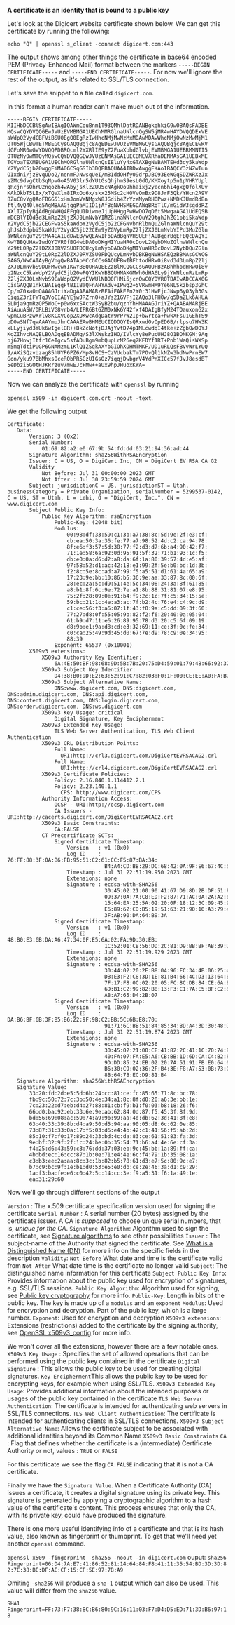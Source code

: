 **A certificate is an identity that is bound to a public key**

Let's look at the Digicert website certificate shown below. We can get this certificate by running the following:

`echo "Q" | openssl s_client -connect digicert.com:443`

The output shows among other things the certificate in base64 encoded PEM (Privacy-Enhanced Mail) format between the markers
`-----BEGIN CERTIFICATE-----` and `-----END CERTIFICATE-----`.  For now we'll ignore the rest of the output, as it's related to SSL/TLS connection.

Let's save the snippet to a file called `digicert.com`.

In this format a human reader can't make much out of the information.
```
-----BEGIN CERTIFICATE-----
MIIHbDCCBlSgAwIBAgIQAWmCouBnm1T93QMhlDatRDANBgkqhkiG9w0BAQsFADBE
MQswCQYDVQQGEwJVUzEVMBMGA1UEChMMRGlnaUNlcnQgSW5jMR4wHAYDVQQDExVE
aWdpQ2VydCBFViBSU0EgQ0EgRzIwHhcNMjMwNzMxMDAwMDAwWhcNMjQwNzMwMjM1
OTU5WjCBwTETMBEGCysGAQQBgjc8AgEDEwJVUzEVMBMGCysGAQQBgjc8AgECEwRV
dGFoMR0wGwYDVQQPDBRQcml2YXRlIE9yZ2FuaXphdGlvbjEVMBMGA1UEBRMMNTI5
OTUzNy0wMTQyMQswCQYDVQQGEwJVUzENMAsGA1UECBMEVXRhaDENMAsGA1UEBxME
TGVoaTEXMBUGA1UEChMORGlnaUNlcnQsIEluYy4xGTAXBgNVBAMTEHd3dy5kaWdp
Y2VydC5jb20wggEiMA0GCSqGSIb3DQEBAQUAA4IBDwAwggEKAoIBAQCY3zNZwTun
OIxdni/jz8vqUDo2/nenmFJNwsqUeI/m81ddOHfy09drpJBC93EeWGqSDZWRXzJx
sZMc9dvgCtbSqNpvGoA5V03lr5dYUtGsQhjhmS9esL0dO/KMXoytp5n1pVHRYUpl
qRcjnrsQhrU2nqozh4wAbyjsKlzZUU5cNAgkOo9hhaixj2yecn6hi4gxgQfolXUv
KAkOkbT5LBx/xTQVXlm8IRxOo6x/skx25MSc2cHOVvOmBx9D8JrF3Qk/YHcn2A9V
BZuC8vYgQAoFBGG51xHmJomVeNMgxW8JGdib4ZrYzeMyaRHOPwz+NMDKJUmdRdBn
ftl4yQ40lYg5AgMBAAGjggPaMIID1jAfBgNVHSMEGDAWgBRqTlC/mGidW3sgddRZ
AXlIZpIyBjAdBgNVHQ4EFgQU1DiwneJjUpHHggPwHwDO7qD6t5MwgaAGA1UdEQSB
mDCBlYIQd3d3LmRpZ2ljZXJ0LmNvbYIMZGlnaWNlcnQuY29tghJhZG1pbi5kaWdp
Y2VydC5jb22CEGFwaS5kaWdpY2VydC5jb22CFGNvbnRlbnQuZGlnaWNlcnQuY29t
ghJsb2dpbi5kaWdpY2VydC5jb22CEm9yZGVyLmRpZ2ljZXJ0LmNvbYIPd3MuZGln
aWNlcnQuY29tMA4GA1UdDwEB/wQEAwIFoDAdBgNVHSUEFjAUBggrBgEFBQcDAQYI
KwYBBQUHAwIwdQYDVR0fBG4wbDA0oDKgMIYuaHR0cDovL2NybDMuZGlnaWNlcnQu
Y29tL0RpZ2lDZXJ0RVZSU0FDQUcyLmNybDA0oDKgMIYuaHR0cDovL2NybDQuZGln
aWNlcnQuY29tL0RpZ2lDZXJ0RVZSU0FDQUcyLmNybDBKBgNVHSAEQzBBMAsGCWCG
SAGG/WwCATAyBgVngQwBATApMCcGCCsGAQUFBwIBFhtodHRwOi8vd3d3LmRpZ2lj
ZXJ0LmNvbS9DUFMwcwYIKwYBBQUHAQEEZzBlMCQGCCsGAQUFBzABhhhodHRwOi8v
b2NzcC5kaWdpY2VydC5jb20wPQYIKwYBBQUHMAKGMWh0dHA6Ly9jYWNlcnRzLmRp
Z2ljZXJ0LmNvbS9EaWdpQ2VydEVWUlNBQ0FHMi5jcnQwCQYDVR0TBAIwADCCAX0G
CisGAQQB1nkCBAIEggFtBIIBaQFnAHYAdv+IPwq2+5VRwmHM9Ye6NLSkzbsp3GhC
Cp/mZ0xaOnQAAAGJriYaDgAABAMARzBFAiEAkEFn2Y0r31HwEjcJNwp6yO3yh3Gs
CiqiZ3rIFWTqJVoCIA8YEjwJRZrnO+aJYs21GVFjIZAQo3lFHOw/q5DaZLk6AHUA
SLDja9qmRzQP5WoC+p0w6xxSActW3SyB2bu/qznYhHMAAAGJriYZ+QAABAMARjBE
AiAuuASW/DRLBiVG8vrb4/LIPR6BtGZM0xNk6Y42fxf4DAIgBfyM24TOauxonG2x
wpmCuBPzwXrlv8KCXVCop2XUKwcAdgDatr9rP7W2Ip+bwrtca+hwkXFsu1GEhTS9
pD0wSNf7qwAAAYmuJhnCAAAEAwBHMEUCIQDOQYIsQRxwdOvOpED6B/rlpsu7HW3K
xLLyjiyd3YUk6wIgelGR++BkZcNotjDJAjYvtD74p1MLcwdqI4tke+zZgbQwDQYJ
KoZIhvcNAQELBQADggEBADMg/S3lXWskzIHO/IVlcYy8ePucUHJ8O1BONKGMj9Ag
pj67HnwjItfr1CeIgcv5sfADuBgm9mbQupLrM26eq2KEDYf1RT+Pnb1WaQisWXSp
m5mqTdtiPUGP6GNAMzmL1KlQ1ZSqkAXYbGIOhXOHMTMKF/UD1uRLQsFBVvWrLYUQ
9/AXiSQzvUzag85hUYP6PZ6/Mp8vHCS+CzVUcbakTm7POvQl1kNZw3bdNwPrnEW7
Gon/yku97BbMhxsOceRObPR5GzUIGsOz7iqqjDwbgrV4YdPnXICc57fJvJ8esdBT
5eDbzi5GOtHJKRrzuv7mwEJcFMw++aUx9hpJHuoxKWA=
-----END CERTIFICATE-----
```


Now we can analyze the certificate with `openssl` by running

`openssl x509 -in digicert.com.crt -noout -text`.

We get the following output
```
Certificate:
   Data:
       Version: 3 (0x2)
       Serial Number:
           01:69:82:a2:e0:67:9b:54:fd:dd:03:21:94:36:ad:44
       Signature Algorithm: sha256WithRSAEncryption
       Issuer: C = US, O = DigiCert Inc, CN = DigiCert EV RSA CA G2
       Validity
           Not Before: Jul 31 00:00:00 2023 GMT
           Not After : Jul 30 23:59:59 2024 GMT
       Subject: jurisdictionC = US, jurisdictionST = Utah, businessCategory = Private Organization, serialNumber = 5299537-0142, C = US, ST = Utah, L = Lehi, O = "DigiCert, Inc.", CN = www.digicert.com
       Subject Public Key Info:
           Public Key Algorithm: rsaEncryption
               Public-Key: (2048 bit)
               Modulus:
                   00:98:df:33:59:c1:3b:a7:38:8c:5d:9e:2f:e3:cf:
                   cb:ea:50:3a:36:fe:77:a7:98:52:4d:c2:ca:94:78:
                   8f:e6:f3:57:5d:38:77:f2:d3:d7:6b:a4:90:42:f7:
                   71:1e:58:6a:92:0d:95:91:5f:32:71:b1:93:1c:f5:
                   db:e0:0a:d6:d2:a8:da:6f:1a:80:39:57:4d:e5:af:
                   97:58:52:d1:ac:42:18:e1:99:2f:5e:b0:bd:1d:3b:
                   f2:8c:5e:8c:ad:a7:99:f5:a5:51:d1:61:4a:65:a9:
                   17:23:9e:bb:10:86:b5:36:9e:aa:33:87:8c:00:6f:
                   28:ec:2a:5c:d9:51:4e:5c:34:08:24:3a:8f:61:85:
                   a8:b1:8f:6c:9e:72:7e:a1:8b:88:31:81:07:e8:95:
                   75:2f:28:09:0e:91:b4:f9:2c:1c:7f:c5:34:15:5e:
                   59:bc:21:1c:4e:a3:ac:7f:b2:4c:76:e4:c4:9c:d9:
                   c1:ce:56:f3:a6:07:1f:43:f0:9a:c5:dd:09:3f:60:
                   77:27:d8:0f:55:05:9b:82:f2:f6:20:40:0a:05:04:
                   61:b9:d7:11:e6:26:89:95:78:d3:20:c5:6f:09:19:
                   d8:9b:e1:9a:d8:cd:e3:32:69:11:ce:3f:0c:fe:34:
                   c0:ca:25:49:9d:45:d0:67:7e:d9:78:c9:0e:34:95:
                   88:39
               Exponent: 65537 (0x10001)
       X509v3 extensions:
           X509v3 Authority Key Identifier:  
               6A:4E:50:BF:98:68:9D:5B:7B:20:75:D4:59:01:79:48:66:92:32:06
           X509v3 Subject Key Identifier:  
               D4:38:B0:9D:E2:63:52:91:C7:82:03:F0:1F:00:CE:EE:A0:FA:B7:93
           X509v3 Subject Alternative Name:  
               DNS:www.digicert.com, DNS:digicert.com, DNS:admin.digicert.com, DNS:api.digicert.com, DNS:content.digicert.com, DNS:login.digicert.com, DNS:order.digicert.com, DNS:ws.digicert.com
           X509v3 Key Usage: critical
               Digital Signature, Key Encipherment
           X509v3 Extended Key Usage:  
               TLS Web Server Authentication, TLS Web Client Authentication
           X509v3 CRL Distribution Points:  
               Full Name:
                 URI:http://crl3.digicert.com/DigiCertEVRSACAG2.crl
               Full Name:
                 URI:http://crl4.digicert.com/DigiCertEVRSACAG2.crl
           X509v3 Certificate Policies:  
               Policy: 2.16.840.1.114412.2.1
               Policy: 2.23.140.1.1
                 CPS: http://www.digicert.com/CPS
           Authority Information Access:  
               OCSP - URI:http://ocsp.digicert.com
               CA Issuers - URI:http://cacerts.digicert.com/DigiCertEVRSACAG2.crt
           X509v3 Basic Constraints:  
               CA:FALSE
           CT Precertificate SCTs:  
               Signed Certificate Timestamp:
                   Version   : v1 (0x0)
                   Log ID    : 76:FF:88:3F:0A:B6:FB:95:51:C2:61:CC:F5:87:BA:34:
                               B4:A4:CD:BB:29:DC:68:42:0A:9F:E6:67:4C:5A:3A:74
                   Timestamp : Jul 31 22:51:19.950 2023 GMT
                   Extensions: none
                   Signature : ecdsa-with-SHA256
                               30:45:02:21:00:90:41:67:D9:8D:2B:DF:51:F0:12:37:
                               09:37:0A:7A:C8:ED:F2:87:71:AC:0A:2A:A2:67:7A:C8:
                               15:64:EA:25:5A:02:20:0F:18:12:3C:09:45:9A:E7:3B:
                               E6:89:62:CD:B5:19:51:63:21:90:10:A3:79:45:1C:EC:
                               3F:AB:90:DA:64:B9:3A
               Signed Certificate Timestamp:
                   Version   : v1 (0x0)
                   Log ID    : 48:B0:E3:6B:DA:A6:47:34:0F:E5:6A:02:FA:9D:30:EB:
                               1C:52:01:CB:56:DD:2C:81:D9:BB:BF:AB:39:D8:84:73
                   Timestamp : Jul 31 22:51:19.929 2023 GMT
                   Extensions: none
                   Signature : ecdsa-with-SHA256
                               30:44:02:20:2E:B8:04:96:FC:34:4B:06:25:46:F2:FA:
                               DB:E3:F2:C8:3D:1E:81:B4:66:4C:D3:13:64:E9:8E:36:
                               7F:17:F8:0C:02:20:05:FC:8C:DB:84:CE:6A:EC:68:9C:
                               6D:B1:C2:99:82:B8:13:F3:C1:7A:E5:BF:C2:82:5D:50:
                               A8:A7:65:D4:2B:07
               Signed Certificate Timestamp:
                   Version   : v1 (0x0)
                   Log ID    : DA:B6:BF:6B:3F:B5:B6:22:9F:9B:C2:BB:5C:6B:E8:70:
                               91:71:6C:BB:51:84:85:34:BD:A4:3D:30:48:D7:FB:AB
                   Timestamp : Jul 31 22:51:19.874 2023 GMT
                   Extensions: none
                   Signature : ecdsa-with-SHA256
                               30:45:02:21:00:CE:41:82:2C:41:1C:70:74:EB:CE:A4:
                               40:FA:07:FA:E5:A6:CB:BB:1D:6D:CA:C4:B2:F2:8E:2C:
                               9D:DD:85:24:EB:02:20:7A:51:91:FB:E0:64:65:C3:68:
                               B6:30:C9:02:36:2F:B4:3E:F8:A7:53:0B:73:07:6A:23:
                               8B:64:7B:EC:D9:81:B4
   Signature Algorithm: sha256WithRSAEncryption
   Signature Value:
       33:20:fd:2d:e5:5d:6b:24:cc:81:ce:fc:85:65:71:8c:bc:78:
       fb:9c:50:72:7c:3b:50:4e:34:a1:8c:8f:d0:20:a6:3e:bb:1e:
       7c:23:22:d7:eb:d4:27:88:81:cb:f9:b1:f0:03:b8:18:26:f6:
       66:d0:ba:92:eb:33:6e:9e:ab:62:84:0d:87:f5:45:3f:8f:9d:
       bd:56:69:08:ac:59:74:a9:9b:99:aa:4d:db:62:3d:41:8f:e8:
       63:40:33:39:8b:d4:a9:50:d5:94:aa:90:05:d8:6c:62:0e:85:
       73:87:31:33:0a:17:f5:03:d6:e4:4b:42:c1:41:56:f5:ab:2d:
       85:10:f7:f0:17:89:24:33:bd:4c:da:83:ce:61:51:83:fa:3d:
       9e:bf:32:9f:2f:1c:24:be:0b:35:54:71:b6:a4:4e:6e:cf:3a:
       f4:25:d6:43:59:c3:76:dd:37:03:eb:9c:45:bb:1a:89:ff:ca:
       4b:bd:ec:16:cc:87:1b:0e:71:e4:4e:6c:f4:79:1b:35:08:1a:
       c3:b3:ee:2a:aa:8c:3c:1b:82:b5:78:61:d3:e7:5c:80:9c:e7:
       b7:c9:bc:9f:1e:b1:d0:53:e5:e0:db:ce:2e:46:3a:d1:c9:29:
       1a:f3:ba:fe:e6:c0:42:5c:14:cc:3e:f9:a5:31:f6:1a:49:1e:
       ea:31:29:60
```

Now we'll go through different sections of the output

`Version` : The x.509 certificate specification version used for signing the certificate
`Serial Number` : A serial number (20 bytes) assigned by the certificate issuer. A CA is _supposed_ to choose unique serial numbers, that is, *unique for the CA*.
`Signature Algorithm`: Algorithm used to sign the certificate, see [Signature algorithms](https://docs.digicert.com/en/iot-trust-manager/certificate-templates/create-json-formatted-certificate-templates/signature-algorithms.html) to see other possibilities
`Issuer` : The subject-name of the Authority that signed the certificate. See [What is a Distinguished Name (DN)](https://knowledge.digicert.com/generalinformation/INFO1745.html) for more info on the specific fields in the description
`Validity`:
	`Not Before` What date and time is the certificate valid from
	`Not After` What date time is the certificate no longer valid
`Subject`: The distinguished name information for this certificate
`Subject Public Key Info`: Provides information about the public key used for encryption of signatures, e.g. SSL/TLS sessions.
	`Public Key Algorithm`: Algorithm used for signing, see [Public key cryptography](https://www.digicert.com/faq/cryptography/what-is-public-key-cryptography) for more info.
		`Public-Key`: Length in bits of the public key. The key is made up of a `modulus` and an `exponent`
		`Modulus`: Used for encryption and decryption. Part of the public key, which is a large number.
		`Exponent`: Used for encryption and decryption
`X509v3 extensions`: Extensions (restrictions) added to the certificate by the signing authority, see [OpenSSL x509v3_config](https://www.openssl.org/docs/man1.0.2/man5/x509v3_config.html) for more info.

We won't cover all the extensions, however there are a few notable ones.
`X509v3 Key Usage` : Specifies the set of allowed operations that can be performed using the public key contained in the certificate
		`Digital Signature` : This allows the public key to be used for creating digital signatures.
		`Key Encipherment`This allows the public key to be used for encrypting keys, for example when using SSL/TLS.
`X509v3 Extended Key Usage`: Provides additional information about the intended purposes or usages of the public key contained in the certificate
	`TLS Web Server Authentication`: The certificate is intended for authenticating web servers in SSL/TLS connections.
	`TLS Web Client Authentication`: The certificate is intended for authenticating clients in SSL/TLS connections.
`X509v3 Subject Alternative Name`: Allows the certificate subject to be associated with additional identities beyond its  Common Name
`X509v3 Basic Constraints`
	`CA` : Flag that defines whether the certificate is a (intermediate) Certificate Authority or not, values : `TRUE` or `FALSE`

For this certificate we see the flag `CA:FALSE` indicating that it is not a CA certificate.

Finally we have the `Signature Value`.
When a Certificate Authority (CA) issues a certificate, it creates a digital signature using its private key. This signature is generated by applying a cryptographic algorithm to a hash value of the certificate's content. This process ensures that only the CA, with its private key, could have produced the signature.

There is one more useful identifying info of a certificate and that is its hash value, also known as fingerprint or thumbprint. To get that we'll need yet another `openssl` command.

`openssl x509 -fingerprint -sha256 -noout -in digicert.com`
ouput:
`sha256 Fingerprint=06:D4:7A:E7:41:86:52:81:14:64:84:F8:41:11:35:54:BD:3D:3D:82:7E:38:BE:DF:AE:CF:15:CF:5E:97:7B:A9`

Omiting `-sha256` will produce a `sha-1` output which can also be used. This value will differ from the `sha256` value.

`SHA1 Fingerprint=FF:73:F7:38:8C:B6:80:9C:16:11:03:F7:D4:D5:ED:71:3D:B6:97:18`




